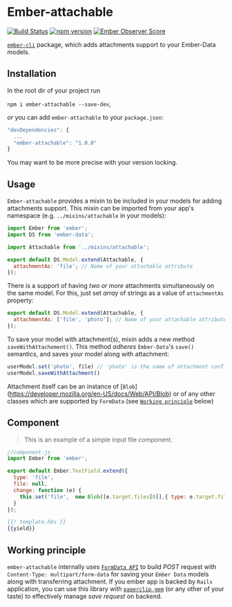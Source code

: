 # Ember-attachable
[![Build Status](https://travis-ci.org/abuiles/ember-attachable.svg?branch=master)](https://travis-ci.org/abuiles/ember-attachable) [![npm version](https://badge.fury.io/js/ember-attachable.svg)](http://badge.fury.io/js/ember-attachable) [![Ember Observer Score](http://emberobserver.com/badges/ember-attachable.svg)](http://emberobserver.com/addons/ember-attachable)

[`ember-cli`](https://github.com/stefanpenner/ember-cli) package, which adds attachments support to your Ember-Data models.

## Installation

In the root dir of your project run

`npm i ember-attachable --save-dev`,

*or* you can add `ember-attachable` to your `package.json`:

```javascript
"devDependencies": {
  ...
  "ember-attachable": "1.0.0"
}
```
You may want to be more precise with your version locking.

## Usage

`Ember-attachable` provides a mixin to be included in your models for
adding attachments support. This mixin can be imported from
your app's namespace (e.g. `../mixins/attachable` in your models):

```javascript
import Ember from 'ember';
import DS from 'ember-data';

import Attachable from '../mixins/attachable';

export default DS.Model.extend(Attachable, {
  attachmentAs: 'file'; // Name of your attachable attribute
});
```
There is a support of having *two or more* attachments simultaneously
on the same model. For this, just set _array_ of strings as a value of
`attachmentAs` property:

```javascript
export default DS.Model.extend(Attachable, {
  attachmentAs: ['file', 'photo']; // Name of your attachable attributes
});
```

To save your model with attachment(s), mixin adds a new method `saveWithAttachement()`.
This method _adheres_ `Ember-Data`'s `save()` semantics, and saves your model
along with attachment:

```javascript
userModel.set('photo', file) // 'photo' is the name of attachment configured in userModel's class
userModel.saveWithAttachment()
```
Attachment itself can be an instance of [`Blob`] (https://developer.mozilla.org/en-US/docs/Web/API/Blob)
or of any other classes which are supported by `FormData` (see [`Working principle`](#working-principle) below)

## Component

> This is an example of a simple input file component.

```javascript
//component.js
import Ember from 'ember';

export default Ember.TextField.extend({
  type: 'file',
  file: null,
  change: function (e) {
    this.set('file',  new Blob([e.target.files[0]],{ type: e.target.files[0].type}));
  }
});
```

```handlebars
{{! template.hbs }}
{{yield}}
```

## Working principle

`ember-attachable` internally uses [`FormData API`](https://developer.mozilla.org/en-US/docs/Web/API/FormData)
to build _POST_ request with
`Content-Type: multipart/form-data` for saving your `Ember Data` models along with transferring attachment.
If you ember app is backed by `Rails` application, you can use this library with [`paperclip gem`](https://github.com/thoughtbot/paperclip)
(or any other of your taste) to effectively manage _*save* request_ on backend.
